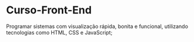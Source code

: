 # Curso-Front-End

Programar sistemas com visualização rápida, bonita e funcional, utilizando tecnologias como HTML, CSS e JavaScript; 
